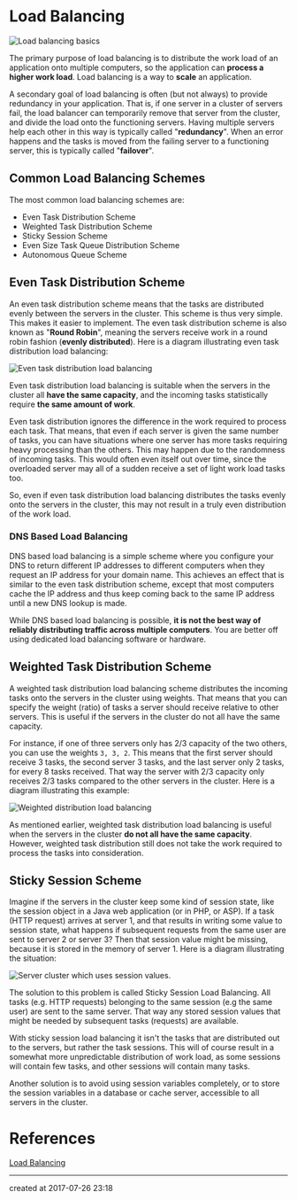 # Load Balancing

![Load balancing basics](http://tutorials.jenkov.com/images/software-architecture/load-balancing-1.png)

The primary purpose of load balancing is to distribute the work load of an application onto multiple computers, so the application can **process a higher work load**. Load balancing is a way to **scale** an application.

A secondary goal of load balancing is often (but not always) to provide redundancy in your application. That is, if one server in a cluster of servers fail, the load balancer can temporarily remove that server from the cluster, and divide the load onto the functioning servers. Having multiple servers help each other in this way is typically called "**redundancy**". When an error happens and the tasks is moved from the failing server to a functioning server, this is typically called "**failover**".



## Common Load Balancing Schemes

The most common load balancing schemes are:

- Even Task Distribution Scheme
- Weighted Task Distribution Scheme
- Sticky Session Scheme
- Even Size Task Queue Distribution Scheme
- Autonomous Queue Scheme



## Even Task Distribution Scheme

An even task distribution scheme means that the tasks are distributed evenly between the servers in the cluster. This scheme is thus very simple. This makes it easier to implement. The even task distribution scheme is also known as "**Round Robin**", meaning the servers receive work in a round robin fashion (**evenly distributed**). Here is a diagram illustrating even task distribution load balancing:

![Even task distribution load balancing](http://tutorials.jenkov.com/images/software-architecture/load-balancing-2.png)



Even task distribution load balancing is suitable when the servers in the cluster all **have the same capacity**, and the incoming tasks statistically require **the same amount of work**.

 Even task distribution ignores the difference in the work required to process each task. That means, that even if each server is given the same number of tasks, you can have situations where one server has more tasks requiring heavy processing than the others. This may happen due to the randomness of incoming tasks. This would often even itself out over time, since the overloaded server may all of a sudden receive a set of light work load tasks too.

 So, even if even task distribution load balancing distributes the tasks evenly onto the servers in the cluster, this may not result in a truly even distribution of the work load.



### DNS Based Load Balancing

DNS based load balancing is a simple scheme where you configure your DNS to return different IP addresses to different computers when they request an IP address for your domain name. This achieves an effect that is similar to the even task distribution scheme, except that most computers cache the IP address and thus keep coming back to the same IP address until a new DNS lookup is made.

While DNS based load balancing is possible, **it is not the best way of reliably distributing traffic across multiple computers**. You are better off using dedicated load balancing software or hardware.



## Weighted Task Distribution Scheme

 A weighted task distribution load balancing scheme distributes the incoming tasks onto the servers in the cluster using weights. That means that you can specify the weight (ratio) of tasks a server should receive relative to other servers. This is useful if the servers in the cluster do not all have the same capacity.

 For instance, if one of three servers only has 2/3 capacity of the two others, you can use the weights `3, 3, 2`. This means that the first server should receive 3 tasks, the second server 3 tasks, and the last server only 2 tasks, for every 8 tasks received. That way the server with 2/3 capacity only receives 2/3 tasks compared to the other servers in the cluster. Here is a diagram illustrating this example:

![Weighted distribution load balancing](http://tutorials.jenkov.com/images/software-architecture/load-balancing-3.png)



As mentioned earlier, weighted task distribution load balancing is useful when the servers in the cluster **do not all have the same capacity**. However, weighted task distribution still does not take the work required to process the tasks into consideration.



## Sticky Session Scheme

Imagine if the servers in the cluster keep some kind of session state, like the session object in a Java web application (or in PHP, or ASP). If a task (HTTP request) arrives at server 1, and that results in writing some value to session state, what happens if subsequent requests from the same user are sent to server 2 or server 3? Then that session value might be missing, because it is stored in the memory of server 1.  Here is a diagram illustrating the situation:

![Server cluster which uses session values.](http://tutorials.jenkov.com/images/software-architecture/load-balancing-4.png)

The solution to this problem is called Sticky Session Load Balancing. All tasks (e.g. HTTP requests) belonging to the same session (e.g the same user) are sent to the same server. That way any stored session values that might be needed by subsequent tasks (requests) are available.



 With sticky session load balancing it isn't the tasks that are distributed out to the servers, but rather the task sessions. This will of course result in a somewhat more unpredictable distribution of work load, as some sessions will contain few tasks, and other sessions will contain many tasks.

 Another solution is to avoid using session variables completely, or to store the session variables in a database or cache server, accessible to all servers in the cluster.









# References

[Load Balancing](http://tutorials.jenkov.com/software-architecture/load-balancing.html)



---

created at 2017-07-26 23:18